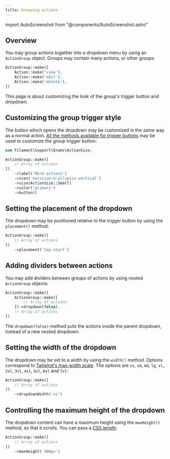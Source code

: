 ```yaml
---
title: Grouping actions
---
```

import AutoScreenshot from "@components/AutoScreenshot.astro"

## Overview

You may group actions together into a dropdown menu by using an `ActionGroup` object. Groups may contain many actions, or other groups:

```php
ActionGroup::make([
    Action::make('view'),
    Action::make('edit'),
    Action::make('delete'),
])
```

<AutoScreenshot name="actions/group/simple" alt="Action group" version="3.x" />

This page is about customizing the look of the group's trigger button and dropdown.

## Customizing the group trigger style

The button which opens the dropdown may be customized in the same way as a normal action. [All the methods available for trigger buttons](trigger-button) may be used to customize the group trigger button:

```php
use Filament\Support\Enums\ActionSize;

ActionGroup::make([
    // Array of actions
])
    ->label('More actions')
    ->icon('heroicon-m-ellipsis-vertical')
    ->size(ActionSize::Small)
    ->color('primary')
    ->button()
```

<AutoScreenshot name="actions/group/customized" alt="Action group with custom trigger style" version="3.x" />

## Setting the placement of the dropdown

The dropdown may be positioned relative to the trigger button by using the `placement()` method:

```php
ActionGroup::make([
    // Array of actions
])
    ->placement('top-start')
```

<AutoScreenshot name="actions/group/placement" alt="Action group with top placement style" version="3.x" />

## Adding dividers between actions

You may add dividers between groups of actions by using nested `ActionGroup` objects:

```php
ActionGroup::make([
    ActionGroup::make([
        // Array of actions
    ])->dropdown(false),
    // Array of actions
])
```

The `dropdown(false)` method puts the actions inside the parent dropdown, instead of a new nested dropdown.

<AutoScreenshot name="actions/group/nested" alt="Action groups nested with dividers" version="3.x" />

## Setting the width of the dropdown

The dropdown may be set to a width by using the `width()` method. Options correspond to [Tailwind's max-width scale](https://tailwindcss.com/docs/max-width). The options are `xs`, `sm`, `md`, `lg`, `xl`, `2xl`, `3xl`, `4xl`, `5xl`, `6xl` and `7xl`:

```php
ActionGroup::make([
    // Array of actions
])
    ->dropdownWidth('xs')
```

## Controlling the maximum height of the dropdown

The dropdown content can have a maximum height using the `maxHeight()` method, so that it scrolls. You can pass a [CSS length](https://developer.mozilla.org/en-US/docs/Web/CSS/length):

```php
ActionGroup::make([
    // Array of actions
])
    ->maxHeight('400px')
```
